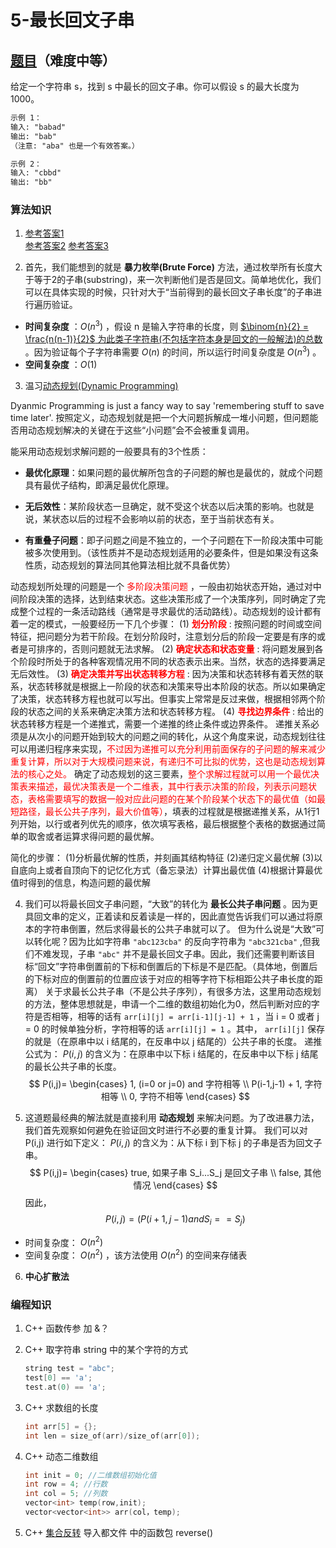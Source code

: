 # 5-最长回文子串

## [题目](https://leetcode-cn.com/problems/longest-palindromic-substring/)（难度中等） 

给定一个字符串 s，找到 s 中最长的回文子串。你可以假设 s 的最大长度为 1000。
```markdown
示例 1：
输入: "babad"
输出: "bab"
（注意: "aba" 也是一个有效答案。）

示例 2：
输入: "cbbd"
输出: "bb"
```

### **算法知识**
1. [参考答案1](https://leetcode-cn.com/problems/longest-palindromic-substring/solution/zui-chang-hui-wen-zi-chuan-by-leetcode/)  
[参考答案2](https://leetcode-cn.com/problems/longest-palindromic-substring/solution/zhong-xin-kuo-san-dong-tai-gui-hua-by-liweiwei1419/)
[参考答案3](https://leetcode-cn.com/problems/longest-palindromic-substring/solution/xiang-xi-tong-su-de-si-lu-fen-xi-duo-jie-fa-bao-gu/)

2. 首先，我们能想到的就是 **暴力枚举(Brute Force)** 方法，通过枚举所有长度大于等于2的子串(substring)，来一次判断他们是否是回文。简单地优化，我们可以在具体实现的时候，只针对大于“当前得到的最长回文子串长度”的子串进行遍历验证。
- **时间复杂度** ：$O(n^3)$ ，假设 n 是输入字符串的长度，则 <u> $\binom{n}{2} = \frac{n(n-1)}{2}$ 为此类子字符串(不包括字符本身是回文的一般解法)的总数 </u>。因为验证每个子字符串需要 $O(n)$ 的时间，所以运行时间复杂度是 $O(n^3)$ 。
- **空间复杂度** ：$O(1)$

3. 温习[动态规划(Dynamic Programming)](https://blog.csdn.net/zw6161080123/article/details/80639932)

Dyanmic Programming is just a fancy way to say 'remembering stuff to save time later'. 按照定义，动态规划就是把一个大问题拆解成一堆小问题，但问题能否用动态规划解决的关键在于这些“小问题”会不会被重复调用。

能采用动态规划求解问题的一般要具有的3个性质：
- **最优化原理**：如果问题的最优解所包含的子问题的解也是最优的，就成个问题具有最优子结构，即满足最优化原理。

- **无后效性**：某阶段状态一旦确定，就不受这个状态以后决策的影响。也就是说，某状态以后的过程不会影响以前的状态，至于当前状态有关。

- **有重叠子问题**：即子问题之间是不独立的，一个子问题在下一阶段决策中可能被多次使用到。（该性质并不是动态规划适用的必要条件，但是如果没有这条性质，动态规划的算法同其他算法相比就不具备优势）

动态规划所处理的问题是一个 <font color=red>多阶段决策问题</font> ，一般由初始状态开始，通过对中间阶段决策的选择，达到结束状态。这些决策形成了一个决策序列，同时确定了完成整个过程的一条活动路线（通常是寻求最优的活动路线）。动态规划的设计都有着一定的模式，一般要经历一下几个步骤：
(1) **<font color=red>划分阶段</font>** : 按照问题的时间或空间特征，把问题分为若干阶段。在划分阶段时，注意划分后的阶段一定要是有序的或者是可排序的，否则问题就无法求解。
(2) **<font color=red>确定状态和状态变量</font>** : 将问题发展到各个阶段时所处于的各种客观情况用不同的状态表示出来。当然，状态的选择要满足无后效性。
(3) **<font color=red>确定决策并写出状态转移方程</font>** : 因为决策和状态转移有着天然的联系，状态转移就是根据上一阶段的状态和决策来导出本阶段的状态。所以如果确定了决策，状态转移方程也就可以写出。但事实上常常是反过来做，根据相邻两个阶段的状态之间的关系来确定决策方法和状态转移方程。
(4) **<font color=red>寻找边界条件</font>** : 给出的状态转移方程是一个递推式，需要一个递推的终止条件或边界条件。
递推关系必须是从次小的问题开始到较大的问题之间的转化，从这个角度来说，动态规划往往可以用递归程序来实现，<font color=red>不过因为递推可以充分利用前面保存的子问题的解来减少重复计算，所以对于大规模问题来说，有递归不可比拟的优势，这也是动态规划算法的核心之处。</font>
确定了动态规划的这三要素，<font color=red>整个求解过程就可以用一个最优决策表来描述，最优决策表是一个二维表，其中行表示决策的阶段，列表示问题状态，表格需要填写的数据一般对应此问题的在某个阶段某个状态下的最优值（如最短路径，最长公共子序列，最大价值等）</font>，填表的过程就是根据递推关系，从1行1列开始，以行或者列优先的顺序，依次填写表格，最后根据整个表格的数据通过简单的取舍或者运算求得问题的最优解。

简化的步骤：
(1)分析最优解的性质，并刻画其结构特征 
(2)递归定义最优解
(3)以自底向上或者自顶向下的记忆化方式（备忘录法）计算出最优值
(4)根据计算最优值时得到的信息，构造问题的最优解

4. 我们可以将最长回文子串问题，“大致”的转化为 **最长公共子串问题** 。因为更具回文串的定义，正着读和反着读是一样的，因此直觉告诉我们可以通过将原本的字符串倒置，然后求得最长的公共子串就可以了。 
但为什么说是“大致”可以转化呢？因为比如字符串 `"abc123cba"` 的反向字符串为 `"abc321cba"` ,但我们不难发现，子串 `"abc"` 并不是最长回文子串。因此，我们还需要判断该目标“回文”字符串倒置前的下标和倒置后的下标是不是匹配。（具体地，倒置后的下标对应的倒置前的位置应该于对应的相等字符下标相距公共子串长度的距离）
关于求最长公共子串（不是公共子序列），有很多方法，这里用动态规划的方法，整体思想就是，申请一个二维的数组初始化为0，然后判断对应的字符是否相等，相等的话有 `arr[i][j] = arr[i-1][j-1] + 1` ，当 i = 0 或者 j = 0 的时候单独分析，字符相等的话 `arr[i][j] = 1` 。其中， `arr[i][j]` 保存的就是（在原串中以 i 结尾的，在反串中以 j 结尾的）公共子串的长度。
递推公式为：
$P(i,j)$ 的含义为：在原串中以下标 i 结尾的，在反串中以下标 j 结尾的最长公共子串的长度。
	$$
	P(i,j)=
	\begin{cases}
	1, (i=0 or j=0) and 字符相等 \\
	P(i-1,j-1) + 1, 字符相等 \\
	0, 字符不相等
	\end{cases}
	$$

5. 这道题最经典的解法就是直接利用 **动态规划** 来解决问题。为了改进暴力法，我们首先观察如何避免在验证回文时进行不必要的重复计算。
我们可以对 P(i,j) 进行如下定义：
$P(i,j)$ 的含义为：从下标 i 到下标 j 的子串是否为回文子串。
	$$
	P(i,j)=
	\begin{cases}
	true, 如果子串 S_i...S_j 是回文子串 \\
	false, 其他情况
	\end{cases}
	$$
因此，
$$P(i,j) = (P(i+1,j-1) and S_i==S_j)$$
- 时间复杂度： $O(n^2)$ 
- 空间复杂度： $O(n^2)$ ，该方法使用 $O(n^2)$ 的空间来存储表

6. **中心扩散法**

### **编程知识**
1. C++ 函数传参 加 &？

2. C++ 取字符串 string 中的某个字符的方式
	```C++
	string test = "abc";
	test[0] == 'a';
	test.at(0) == 'a';
	```

3. C++ 求数组的长度
	```C++
	int arr[5] = {};
	int len = size_of(arr)/size_of(arr[0]);
	```

4. C++ 动态二维数组
	```C++
	int init = 0; //二维数组初始化值
	int row = 4; //行数
	int col = 5; //列数
	vector<int> temp(row,init);
	vector<vector<int>> arr(col，temp);
	```

5. C++ [集合反转](https://www.cnblogs.com/yuanch2019/p/11591995.html)
导入都文件 <algorthm> 中的函数包 reverse()